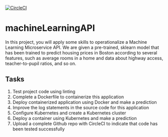 
[![CircleCI](https://circleci.com/gh/hanyslmm/housingPricePredictionML.svg?style=svg)](https://circleci.com/gh/hanyslmm/housingPricePredictionML)

# machineLearningAPI
In this project, you will apply some skills to operationalize a Machine Learning Microservice API. We are given a pre-trained, sklearn model that has been trained to predict housing prices in Boston according to several features, such as average rooms in a home and data about highway access, teacher-to-pupil ratios, and so on.

## Tasks
  1. Test project code using linting
  1. Complete a Dockerfile to containerize this application
  1. Deploy containerized application using Docker and make a prediction
  1. Improve the log statements in the source code for this application
  1. Configure Kubernetes and create a Kubernetes cluster
  1. Deploy a container using Kubernetes and make a prediction
  1. Upload a complete Github repo with CircleCI to indicate that code has been tested successfully
